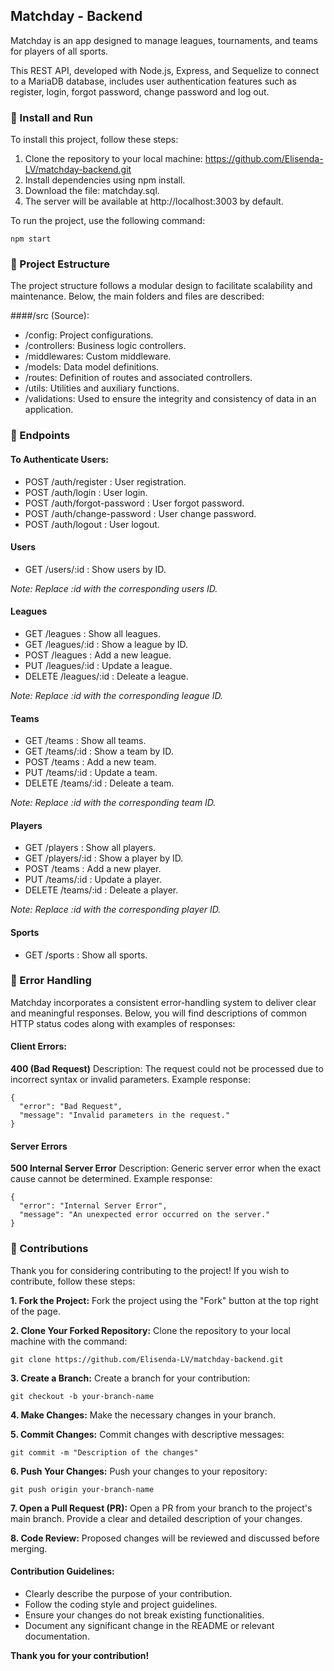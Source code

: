 ## Matchday - Backend

Matchday is an app designed to manage leagues, tournaments, and teams for players of all sports.

This REST API, developed with Node.js, Express, and Sequelize to connect to a MariaDB database, includes user authentication features such as register, login, forgot password, change password and log out.


### 📌 Install and Run

To install this project, follow these steps:

1. Clone the repository to your local machine: https://github.com/Elisenda-LV/matchday-backend.git
2. Install dependencies using npm install.
3. Download the file: matchday.sql.
4. The server will be available at http://localhost:3003 by default.

To run the project, use the following command:

```
npm start

```

### 📌 Project Estructure

The project structure follows a modular design to facilitate scalability and maintenance. Below, the main folders and files are described:

####/src (Source):
- /config: Project configurations.
- /controllers: Business logic controllers.
- /middlewares: Custom middleware.
- /models: Data model definitions.
- /routes: Definition of routes and associated controllers.
- /utils: Utilities and auxiliary functions.
- /validations: Used to ensure the integrity and consistency of data in an application.


### 📌 Endpoints

#### To Authenticate Users:

- POST /auth/register : User registration.
- POST /auth/login : User login.
- POST /auth/forgot-password : User forgot password.
- POST /auth/change-password : User change password.
- POST /auth/logout : User logout.


#### Users

- GET /users/:id : Show users by ID.

*Note: Replace :id with the corresponding users ID.*


#### Leagues

- GET /leagues : Show all leagues.
- GET /leagues/:id : Show a league by ID.
- POST /leagues : Add a new league.
- PUT /leagues/:id : Update a league.
- DELETE /leagues/:id : Deleate a league.

*Note: Replace :id with the corresponding league ID.*


#### Teams

- GET /teams : Show all teams.
- GET /teams/:id : Show a team by ID.
- POST /teams : Add a new team.
- PUT /teams/:id : Update a team.
- DELETE /teams/:id : Deleate a team.

*Note: Replace :id with the corresponding team ID.*


#### Players

- GET /players : Show all players.
- GET /players/:id : Show a player by ID.
- POST /teams : Add a new player.
- PUT /teams/:id : Update a player.
- DELETE /teams/:id : Deleate a player.

*Note: Replace :id with the corresponding player ID.*


#### Sports

- GET /sports : Show all sports.


### 📌 Error Handling

Matchday incorporates a consistent error-handling system to deliver clear and meaningful responses. Below, you will find descriptions of common HTTP status codes along with examples of responses:

#### Client Errors:

**400 (Bad Request)** 
Description: The request could not be processed due to incorrect syntax or invalid parameters.
Example response:

```
{
  "error": "Bad Request",
  "message": "Invalid parameters in the request."
}

```

#### Server Errors 

**500 Internal Server Error**
Description: Generic server error when the exact cause cannot be determined.
Example response:

```
{
  "error": "Internal Server Error",
  "message": "An unexpected error occurred on the server."
}

```


### 📌 Contributions

Thank you for considering contributing to the project! If you wish to contribute, follow these steps:

**1. Fork the Project:**
Fork the project using the "Fork" button at the top right of the page.

**2. Clone Your Forked Repository:**
Clone the repository to your local machine with the command:

```
git clone https://github.com/Elisenda-LV/matchday-backend.git

```

**3. Create a Branch:**
Create a branch for your contribution:

```
git checkout -b your-branch-name

```

**4. Make Changes:**
Make the necessary changes in your branch.

**5. Commit Changes:**
Commit changes with descriptive messages:

```
git commit -m "Description of the changes"

```

**6. Push Your Changes:**
Push your changes to your repository:

```
git push origin your-branch-name

```

**7. Open a Pull Request (PR):**
Open a PR from your branch to the project's main branch.
Provide a clear and detailed description of your changes.

**8. Code Review:**
Proposed changes will be reviewed and discussed before merging.


#### Contribution Guidelines:

- Clearly describe the purpose of your contribution.
- Follow the coding style and project guidelines.
- Ensure your changes do not break existing functionalities.
- Document any significant change in the README or relevant documentation.


**Thank you for your contribution!**
